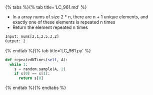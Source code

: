 {% tabs %}{% tab title='LC_961.md' %}

* In a array nums of size 2 * n, there are n + 1 unique elements, and exactly one of these elements is repeated n times
* Return the element repeated n times

```txt
Input: nums[2,1,2,5,3,2]
Output: 2
```

{% endtab %}{% tab title='LC_961.py' %}

```py
def repeatedNTimes(self, A):
  while 1:
    s = random.sample(A, 2)
    if s[0] == s[1]:
      return s[0]
```

{% endtab %}{% endtabs %}
